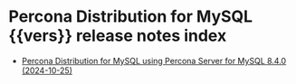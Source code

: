 # Percona Distribution for MySQL {{vers}} release notes index

* [Percona Distribution for MySQL using Percona Server for MySQL 8.4.0 (2024-10-25)](release-notes-ps-8.4.md)

